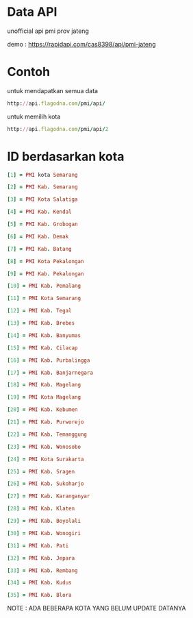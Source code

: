 # Data API
unofficial api pmi prov jateng

demo :
https://rapidapi.com/cas8398/api/pmi-jateng
# Contoh
untuk mendapatkan semua data
```ruby
http://api.flagodna.com/pmi/api/
```

untuk memilih kota
```ruby
http://api.flagodna.com/pmi/api/2
```
# ID berdasarkan kota
```ruby
[1] = PMI kota Semarang

[2] = PMI Kab. Semarang

[3] = PMI Kota Salatiga

[4] = PMI Kab. Kendal

[5] = PMI Kab. Grobogan 

[6] = PMI Kab. Demak

[7] = PMI Kab. Batang

[8] = PMI Kota Pekalongan

[9] = PMI Kab. Pekalongan

[10] = PMI Kab. Pemalang

[11] = PMI Kota Semarang

[12] = PMI Kab. Tegal

[13] = PMI Kab. Brebes

[14] = PMI Kab. Banyumas

[15] = PMI Kab. Cilacap

[16] = PMI Kab. Purbalingga

[17] = PMI Kab. Banjarnegara

[18] = PMI Kab. Magelang

[19] = PMI Kota Magelang

[20] = PMI Kab. Kebumen

[21] = PMI Kab. Purworejo

[22] = PMI Kab. Temanggung

[23] = PMI Kab. Wonosobo

[24] = PMI Kota Surakarta

[25] = PMI Kab. Sragen

[26] = PMI Kab. Sukoharjo

[27] = PMI Kab. Karanganyar

[28] = PMI Kab. Klaten

[29] = PMI Kab. Boyolali

[30] = PMI Kab. Wonogiri

[31] = PMI Kab. Pati

[32] = PMI Kab. Jepara

[33] = PMI Kab. Rembang

[34] = PMI Kab. Kudus

[35] = PMI Kab. Blora
```

NOTE : ADA BEBERAPA KOTA YANG BELUM UPDATE DATANYA 
